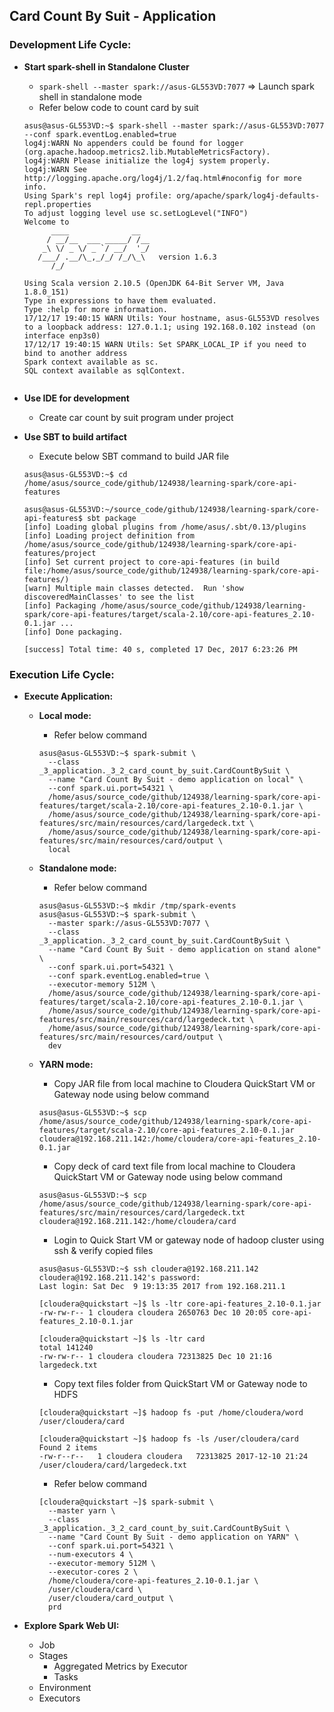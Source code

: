 ## Card Count By Suit - Application

### Development Life Cycle:

* **Start spark-shell in Standalone Cluster**
  * `spark-shell --master spark://asus-GL553VD:7077` => Launch spark shell in standalone mode
  * Refer below code to count card by suit

  ~~~
  asus@asus-GL553VD:~$ spark-shell --master spark://asus-GL553VD:7077 --conf spark.eventLog.enabled=true
  log4j:WARN No appenders could be found for logger (org.apache.hadoop.metrics2.lib.MutableMetricsFactory).
  log4j:WARN Please initialize the log4j system properly.
  log4j:WARN See http://logging.apache.org/log4j/1.2/faq.html#noconfig for more info.
  Using Spark's repl log4j profile: org/apache/spark/log4j-defaults-repl.properties
  To adjust logging level use sc.setLogLevel("INFO")
  Welcome to
        ____              __
       / __/__  ___ _____/ /__
      _\ \/ _ \/ _ `/ __/  '_/
     /___/ .__/\_,_/_/ /_/\_\   version 1.6.3
        /_/
  
  Using Scala version 2.10.5 (OpenJDK 64-Bit Server VM, Java 1.8.0_151)
  Type in expressions to have them evaluated.
  Type :help for more information.
  17/12/17 19:40:15 WARN Utils: Your hostname, asus-GL553VD resolves to a loopback address: 127.0.1.1; using 192.168.0.102 instead (on interface enp3s0)
  17/12/17 19:40:15 WARN Utils: Set SPARK_LOCAL_IP if you need to bind to another address
  Spark context available as sc.
  SQL context available as sqlContext.
  
  
  ~~~
  
* **Use IDE for development**
  * Create car count by suit program under project

* **Use SBT to build artifact**
  * Execute below SBT command to build JAR file
  
  ~~~
  asus@asus-GL553VD:~$ cd /home/asus/source_code/github/124938/learning-spark/core-api-features
  
  asus@asus-GL553VD:~/source_code/github/124938/learning-spark/core-api-features$ sbt package
  [info] Loading global plugins from /home/asus/.sbt/0.13/plugins
  [info] Loading project definition from /home/asus/source_code/github/124938/learning-spark/core-api-features/project
  [info] Set current project to core-api-features (in build file:/home/asus/source_code/github/124938/learning-spark/core-api-features/)
  [warn] Multiple main classes detected.  Run 'show discoveredMainClasses' to see the list
  [info] Packaging /home/asus/source_code/github/124938/learning-spark/core-api-features/target/scala-2.10/core-api-features_2.10-0.1.jar ...
  [info] Done packaging.
  
  [success] Total time: 40 s, completed 17 Dec, 2017 6:23:26 PM
  ~~~

### Execution Life Cycle:

* **Execute Application:**
  * **Local mode:** 
    * Refer below command
    ~~~
    asus@asus-GL553VD:~$ spark-submit \
      --class _3_application._3_2_card_count_by_suit.CardCountBySuit \
      --name "Card Count By Suit - demo application on local" \
      --conf spark.ui.port=54321 \
      /home/asus/source_code/github/124938/learning-spark/core-api-features/target/scala-2.10/core-api-features_2.10-0.1.jar \
      /home/asus/source_code/github/124938/learning-spark/core-api-features/src/main/resources/card/largedeck.txt \
      /home/asus/source_code/github/124938/learning-spark/core-api-features/src/main/resources/card/output \
      local
    ~~~
  
  * **Standalone mode:** 
    * Refer below command
    ~~~
    asus@asus-GL553VD:~$ mkdir /tmp/spark-events
    asus@asus-GL553VD:~$ spark-submit \
      --master spark://asus-GL553VD:7077 \
      --class _3_application._3_2_card_count_by_suit.CardCountBySuit \
      --name "Card Count By Suit - demo application on stand alone" \
      --conf spark.ui.port=54321 \
      --conf spark.eventLog.enabled=true \
      --executor-memory 512M \
      /home/asus/source_code/github/124938/learning-spark/core-api-features/target/scala-2.10/core-api-features_2.10-0.1.jar \
      /home/asus/source_code/github/124938/learning-spark/core-api-features/src/main/resources/card/largedeck.txt \
      /home/asus/source_code/github/124938/learning-spark/core-api-features/src/main/resources/card/output \
      dev
    ~~~
    
  * **YARN mode:**
    * Copy JAR file from local machine to Cloudera QuickStart VM or Gateway node using below command
    ~~~
    asus@asus-GL553VD:~$ scp /home/asus/source_code/github/124938/learning-spark/core-api-features/target/scala-2.10/core-api-features_2.10-0.1.jar cloudera@192.168.211.142:/home/cloudera/core-api-features_2.10-0.1.jar
    ~~~

    * Copy deck of card text file from local machine to Cloudera QuickStart VM or Gateway node using below command
    ~~~
    asus@asus-GL553VD:~$ scp /home/asus/source_code/github/124938/learning-spark/core-api-features/src/main/resources/card/largedeck.txt cloudera@192.168.211.142:/home/cloudera/card
    ~~~
    
    * Login to Quick Start VM or gateway node of hadoop cluster using ssh & verify copied files
    ~~~
    asus@asus-GL553VD:~$ ssh cloudera@192.168.211.142
    cloudera@192.168.211.142's password: 
    Last login: Sat Dec  9 19:13:35 2017 from 192.168.211.1

    [cloudera@quickstart ~]$ ls -ltr core-api-features_2.10-0.1.jar 
    -rw-rw-r-- 1 cloudera cloudera 2650763 Dec 10 20:05 core-api-features_2.10-0.1.jar

    [cloudera@quickstart ~]$ ls -ltr card
    total 141240
    -rw-rw-r-- 1 cloudera cloudera 72313825 Dec 10 21:16 largedeck.txt
    ~~~
    
    * Copy text files folder from QuickStart VM or Gateway node to HDFS
    ~~~
    [cloudera@quickstart ~]$ hadoop fs -put /home/cloudera/word /user/cloudera/card
    
    [cloudera@quickstart ~]$ hadoop fs -ls /user/cloudera/card
    Found 2 items
    -rw-r--r--   1 cloudera cloudera   72313825 2017-12-10 21:24 /user/cloudera/card/largedeck.txt
    ~~~

    * Refer below command
    ~~~
    [cloudera@quickstart ~]$ spark-submit \
      --master yarn \
      --class _3_application._3_2_card_count_by_suit.CardCountBySuit \
      --name "Card Count By Suit - demo application on YARN" \
      --conf spark.ui.port=54321 \
      --num-executors 4 \
      --executor-memory 512M \
      --executor-cores 2 \
      /home/cloudera/core-api-features_2.10-0.1.jar \
      /user/cloudera/card \
      /user/cloudera/card_output \
      prd
    ~~~
  
* **Explore Spark Web UI:**
  * Job
  * Stages
    * Aggregated Metrics by Executor
    * Tasks
  * Environment
  * Executors
